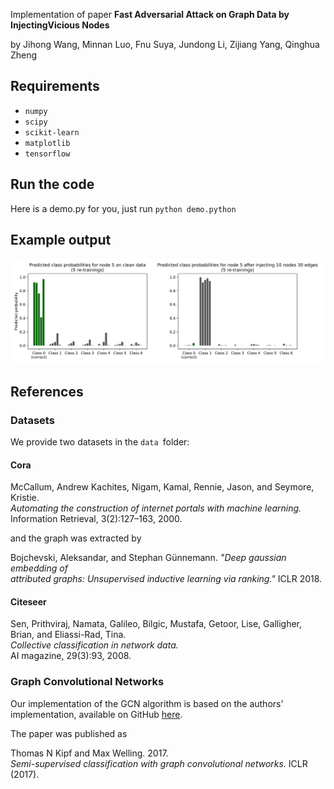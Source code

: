 Implementation of paper **Fast Adversarial Attack on Graph Data by InjectingVicious Nodes**

by Jihong Wang, Minnan Luo, Fnu Suya, Jundong Li, Zijiang Yang, Qinghua Zheng

## Requirements
* `numpy`
* `scipy`
* `scikit-learn`
* `matplotlib`
* `tensorflow`

## Run the code
Here is a demo.py for you, just run `python demo.python`

## Example output
![AFGSM example](https://raw.githubusercontent.com/wangjh-github/AFGSM/master/demo.png)


## References
### Datasets
We provide two datasets in the `data `folder:  
#### Cora
McCallum, Andrew Kachites, Nigam, Kamal, Rennie, Jason, and Seymore, Kristie.  
*Automating the construction of internet portals with machine learning.*   
Information Retrieval, 3(2):127–163, 2000.

and the graph was extracted by

Bojchevski, Aleksandar, and Stephan Günnemann. *"Deep gaussian embedding of   
attributed graphs: Unsupervised inductive learning via ranking."* ICLR 2018.

#### Citeseer
Sen, Prithviraj, Namata, Galileo, Bilgic, Mustafa, Getoor, Lise, Galligher, Brian, and Eliassi-Rad, Tina.   
*Collective classification in network data.*   
AI magazine, 29(3):93, 2008.

### Graph Convolutional Networks
Our implementation of the GCN algorithm is based on the authors' implementation,
available on GitHub [here](https://github.com/tkipf/gcn).

The paper was published as  

Thomas N Kipf and Max Welling. 2017.  
*Semi-supervised classification with graph
convolutional networks.* ICLR (2017).